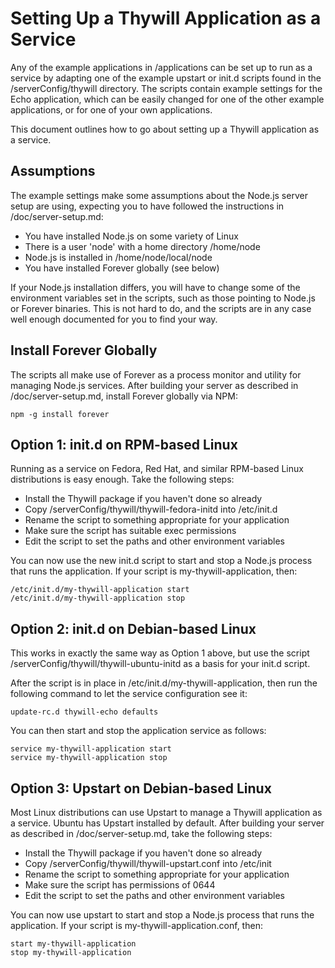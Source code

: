 Setting Up a Thywill Application as a Service
=============================================

Any of the example applications in /applications can be set up to run as a
service by adapting one of the example upstart or init.d scripts found in
the /serverConfig/thywill directory. The scripts contain example settings
for the Echo application, which can be easily changed for one of the other
example applications, or for one of your own applications.

This document outlines how to go about setting up a Thywill application as a
service.

Assumptions
-----------

The example settings make some assumptions about the Node.js server setup
are using, expecting you to have followed the instructions in
/doc/server-setup.md:

  * You have installed Node.js on some variety of Linux
  * There is a user 'node' with a home directory /home/node
  * Node.js is installed in /home/node/local/node
  * You have installed Forever globally (see below)

If your Node.js installation differs, you will have to change some of the
environment variables set in the scripts, such as those pointing to Node.js or
Forever binaries. This is not hard to do, and the scripts are in any case
well enough documented for you to find your way.

Install Forever Globally
------------------------

The scripts all make use of Forever as a process monitor and utility for
managing Node.js services. After building your server as described in
/doc/server-setup.md, install Forever globally via NPM:

    npm -g install forever

Option 1: init.d on RPM-based Linux
-----------------------------------

Running as a service on Fedora, Red Hat, and similar RPM-based Linux
distributions is easy enough. Take the following steps:

  * Install the Thywill package if you haven't done so already
  * Copy /serverConfig/thywill/thywill-fedora-initd into /etc/init.d
  * Rename the script to something appropriate for your application
  * Make sure the script has suitable exec permissions
  * Edit the script to set the paths and other environment variables

You can now use the new init.d script to start and stop a Node.js process that runs
the application. If your script is my-thywill-application, then:

    /etc/init.d/my-thywill-application start
    /etc/init.d/my-thywill-application stop

Option 2: init.d on Debian-based Linux
--------------------------------------

This works in exactly the same way as Option 1 above, but use the script
/serverConfig/thywill/thywill-ubuntu-initd as a basis for your init.d script.

After the script is in place in /etc/init.d/my-thywill-application, then run
the following command to let the service configuration see it:

    update-rc.d thywill-echo defaults

You can then start and stop the application service as follows:

    service my-thywill-application start
    service my-thywill-application stop

Option 3: Upstart on Debian-based Linux
---------------------------------------

Most Linux distributions can use Upstart to manage a Thywill application as a
service. Ubuntu has Upstart installed by default. After building your server
as described in /doc/server-setup.md, take the following steps:

  * Install the Thywill package if you haven't done so already
  * Copy /serverConfig/thywill/thywill-upstart.conf into /etc/init
  * Rename the script to something appropriate for your application
  * Make sure the script has permissions of 0644
  * Edit the script to set the paths and other environment variables

You can now use upstart to start and stop a Node.js process that runs the
application. If your script is my-thywill-application.conf, then:

    start my-thywill-application
    stop my-thywill-application
